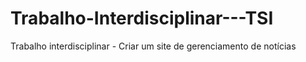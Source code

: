 # Trabalho-Interdisciplinar---TSI
Trabalho interdisciplinar - Criar um site de gerenciamento de notícias
